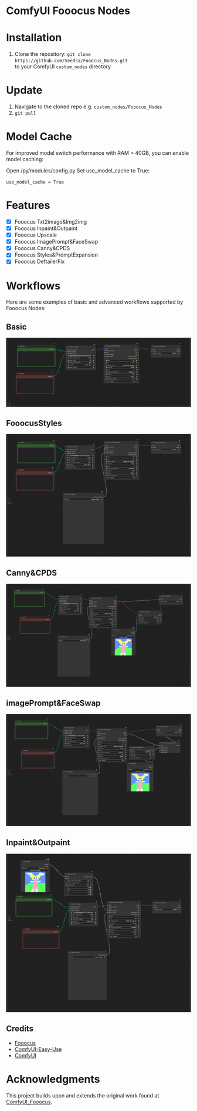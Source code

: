 ﻿# ComfyUI Fooocus Nodes

# Installation

1. Clone the repository:
   `git clone https://github.com/Seedsa/Fooocus_Nodes.git`  
   to your ComfyUI `custom_nodes` directory

# Update

1. Navigate to the cloned repo e.g. `custom_nodes/Fooocus_Nodes`
2. `git pull`

# Model Cache

For improved model switch performance with RAM > 40GB, you can enable model caching:

Open /py/modules/config.py
Set use_model_cache to True:

```
use_model_cache = True
```

# Features

- [x] Fooocus Txt2image&Img2img
- [x] Fooocus Inpaint&Outpaint
- [x] Fooocus Upscale
- [x] Fooocus ImagePrompt&FaceSwap
- [x] Fooocus Canny&CPDS
- [x] Fooocus Styles&PromptExpansion
- [x] Fooocus DeftailerFix

# Workflows

Here are some examples of basic and advanced workflows supported by Fooocus Nodes:

## Basic

![basic](/workflow/basic.png)

## FooocusStyles

![basic](/workflow/basic+fooocus_styles.png)

## Canny&CPDS

![basic](/workflow/canny&cpds.png)

## imagePrompt&FaceSwap

![basic](/workflow/imagePrompt&faceswap.png)

## Inpaint&Outpaint

![basic](/workflow/inpaint&outpaint.png)

## Credits

- [Fooocus](https://github.com/lllyasviel/Fooocus)
- [ComfyUI-Easy-Use](https://github.com/yolain/ComfyUI-Easy-Use)
- [ComfyUI](https://github.com/comfyanonymous/ComfyUI)

# Acknowledgments

This project builds upon and extends the original work found at [ComfyUI_Fooocus](https://github.com/17Retoucher/ComfyUI_Fooocus).
